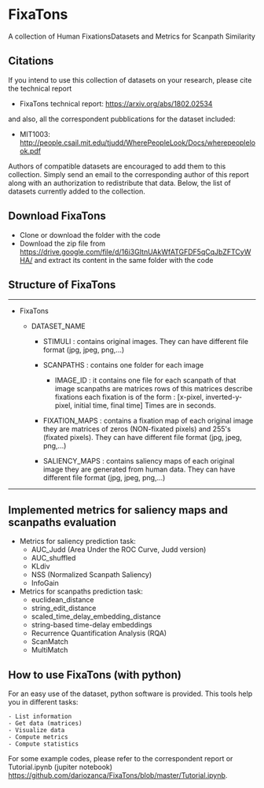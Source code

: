 # FixaTons
A collection of Human FixationsDatasets and Metrics for Scanpath Similarity

## Citations
If you intend to use this collection of datasets on your research, please cite the technical report

- FixaTons technical report: https://arxiv.org/abs/1802.02534

and also, all the correspondent pubblications for the dataset included:


- MIT1003: http://people.csail.mit.edu/tjudd/WherePeopleLook/Docs/wherepeoplelook.pdf

 Authors of compatible datasets are encouraged to add them to this collection. Simply send an email to the corresponding author of this report along with an authorization to redistribute that data. Below, the list of datasets currently added to the collection.

    
## Download FixaTons

- Clone or download the folder with the code
- Download the zip file from https://drive.google.com/file/d/16i3GItnUAkWfATGFDF5qCqJbZFTCyWHA/ and extract its content in the same folder with the code

## Structure of FixaTons

________________________________________________________________________________

- FixaTons

    - DATASET_NAME

        - STIMULI : contains original images.
                  They can have different file format (jpg, jpeg, png,...)

        - SCANPATHS : contains one folder for each image

            - IMAGE_ID :
                  it contains one file for each scanpath of that image
                  scanpaths are matrices
                  rows of this matrices describe fixations
                  each fixation is of the form :
                  [x-pixel, inverted-y-pixel, initial time, final time]
                  Times are in seconds.

        - FIXATION_MAPS : contains a fixation map of each original image
            they are matrices of zeros (NON-fixated pixels) and 255's (fixated
            pixels). They can have different file format (jpg, jpeg, png,...)

        - SALIENCY_MAPS : contains saliency maps of each original image
            they are generated from human data. They can have different file
            format (jpg, jpeg, png,...)
            
________________________________________________________________________________

## Implemented metrics for saliency maps and scanpaths evaluation

- Metrics for saliency prediction task:
	- AUC_Judd (Area Under the ROC Curve, Judd version)
	- AUC_shuffled
	- KLdiv 
	- NSS (Normalized Scanpath Saliency)
	- InfoGain
- Metrics for scanpaths prediction task:
	- euclidean_distance
	- string_edit_distance
	- scaled_time_delay_embedding_distance
	- string-based time-delay embeddings
    - Recurrence Quantification Analysis (RQA)
    - ScanMatch
    - MultiMatch


## How to use FixaTons (with python)

For an easy use of the dataset, python software is provided. This tools help you in different tasks:

    - List information
    - Get data (matrices)
    - Visualize data
    - Compute metrics
    - Compute statistics

For some example codes, please refer to the correspondent report or Tutorial.ipynb (jupiter notebook) https://github.com/dariozanca/FixaTons/blob/master/Tutorial.ipynb.
